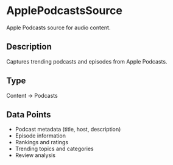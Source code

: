 # ApplePodcastsSource

Apple Podcasts source for audio content.

## Description
Captures trending podcasts and episodes from Apple Podcasts.

## Type
Content → Podcasts

## Data Points
- Podcast metadata (title, host, description)
- Episode information
- Rankings and ratings
- Trending topics and categories
- Review analysis
